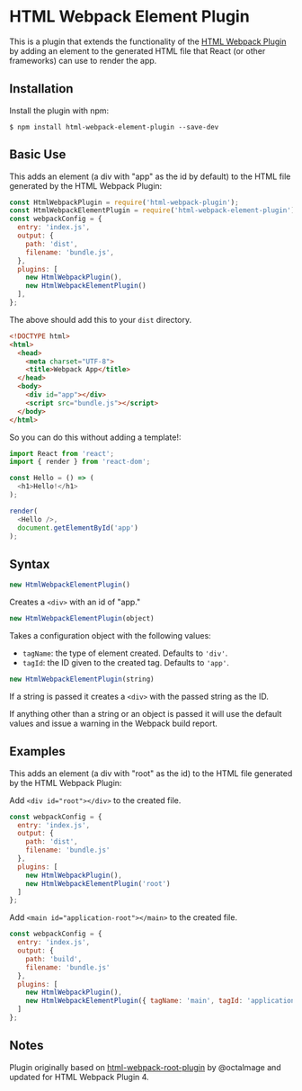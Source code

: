 # HTML Webpack Element Plugin

This is a plugin that extends the functionality of the [HTML Webpack Plugin](https://github.com/jantimon/html-webpack-plugin) by adding an element to the generated HTML file that React (or other frameworks) can use to render the app.


## Installation
Install the plugin with npm:
```shell
$ npm install html-webpack-element-plugin --save-dev
```

## Basic Use

This adds an element (a div with "app" as the id by default) to the HTML file generated by the HTML Webpack Plugin:

```javascript
const HtmlWebpackPlugin = require('html-webpack-plugin');
const HtmlWebpackElementPlugin = require('html-webpack-element-plugin');
const webpackConfig = {
  entry: 'index.js',
  output: {
    path: 'dist',
    filename: 'bundle.js',
  },
  plugins: [
    new HtmlWebpackPlugin(),
    new HtmlWebpackElementPlugin()
  ],
};
```

The above should add this to your `dist` directory.

```html
<!DOCTYPE html>
<html>
  <head>
    <meta charset="UTF-8">
    <title>Webpack App</title>
  </head>
  <body>
    <div id="app"></div>
    <script src="bundle.js"></script>
  </body>
</html>
```

So you can do this without adding a template!:

```javascript
import React from 'react';
import { render } from 'react-dom';

const Hello = () => (
  <h1>Hello!</h1>
);

render(
  <Hello />,
  document.getElementById('app')
);
```

## Syntax

```javascript
new HtmlWebpackElementPlugin()
```

Creates a `<div>` with an id of "app."

```javascript
new HtmlWebpackElementPlugin(object)
```

Takes a configuration object with the following values:

- `tagName`: the type of element created. Defaults to `'div'`.
- `tagId`: the ID given to the created tag. Defaults to `'app'`.

```javascript
new HtmlWebpackElementPlugin(string)
```

If a string is passed it creates a `<div>` with the passed string as the ID.

If anything other than a string or an object is passed it will use the default values and issue a warning in the Webpack build report.

## Examples

This adds an element (a div with "root" as the id) to the HTML file generated by the HTML Webpack Plugin:

Add `<div id="root"></div>` to the created file.
```javascript
const webpackConfig = {
  entry: 'index.js',
  output: {
    path: 'dist',
    filename: 'bundle.js'
  },
  plugins: [
    new HtmlWebpackPlugin(),
    new HtmlWebpackElementPlugin('root')
  ]
};
```
Add `<main id="application-root"></main>` to the created file.
```javascript
const webpackConfig = {
  entry: 'index.js',
  output: {
    path: 'build',
    filename: 'bundle.js'
  },
  plugins: [
    new HtmlWebpackPlugin(),
    new HtmlWebpackElementPlugin({ tagName: 'main', tagId: 'application-root' })
  ]
};
```

## Notes

Plugin originally based on [html-webpack-root-plugin](https://www.npmjs.com/package/html-webpack-root-plugin) by @octalmage and updated for HTML Webpack Plugin 4.
